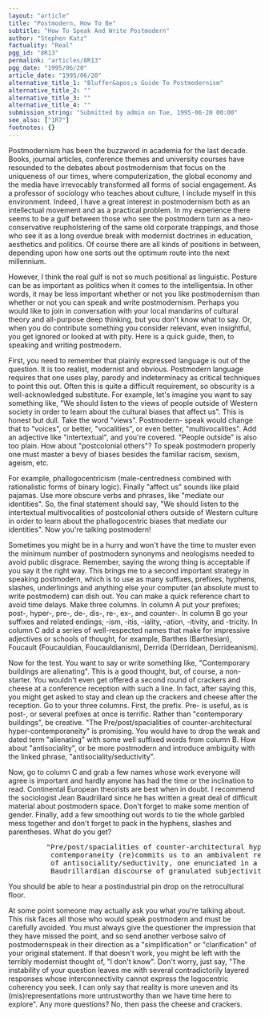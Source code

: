 ```yaml
---
layout: "article"
title: "Postmodern, How To Be"
subtitle: "How To Speak And Write Postmodern"
author: "Stephen Katz"
factuality: "Real"
pgg_id: "8R13"
permalink: "articles/8R13"
pgg_date: "1995/06/20"
article_date: "1995/06/20"
alternative_title_1: "Bluffer&apos;s Guide To Postmodernism"
alternative_title_2: ""
alternative_title_3: ""
alternative_title_4: ""
submission_string: "Submitted by admin on Tue, 1995-06-20 00:00"
see_also: ["1R7"]
footnotes: {}
---
```

<div>
<p>Postmodernism has been the buzzword in academia for the last decade. Books, journal articles, conference themes and university courses have resounded to the debates about postmodernism that focus on the uniqueness of our times, where computerization, the global economy and the media have irrevocably transformed all forms of social engagement. As a professor of sociology who teaches about culture, I include myself in this environment. Indeed, I have a great interest in postmodernism both as an intellectual movement and as a practical problem. In my experience there seems to be a gulf between those who see the postmodern turn as a neo-conservative reupholstering of the same old corporate trappings, and those who see it as a long overdue break with modernist doctrines in education, aesthetics and politics. Of course there are all kinds of positions in between, depending upon how one sorts out the optimum route into the next millennium.</p>
<p>However, I think the real gulf is not so much positional as linguistic. Posture can be as important as politics when it comes to the intelligentsia. In other words, it may be less important whether or not you like postmodernism than whether or not you can speak and write postmodernism. Perhaps you would like to join in conversation with your local mandarins of cultural theory and all-purpose deep thinking, but you don't know what to say. Or, when you do contribute something you consider relevant, even insightful, you get ignored or looked at with pity. Here is a quick guide, then, to speaking and writing postmodern.</p>
<p>First, you need to remember that plainly expressed language is out of the question. It is too realist, modernist and obvious. Postmodern language requires that one uses play, parody and indeterminacy as critical techniques to point this out. Often this is quite a difficult requirement, so obscurity is a well-acknowledged substitute. For example, let's imagine you want to say something like, "We should listen to the views of people outside of Western society in order to learn about the cultural biases that affect us". This is honest but dull. Take the word "views". Postmodern- speak would change that to "voices", or better, "vocalities", or even better, "multivocalities". Add an adjective like "intertextual", and you're covered. "People outside" is also too plain. How about "postcolonial others"? To speak postmodern properly one must master a bevy of biases besides the familiar racism, sexism, ageism, etc.</p>
<p>For example, phallogocentricism (male-centredness combined with rationalistic forms of binary logic). Finally "affect us" sounds like plaid pajamas. Use more obscure verbs and phrases, like "mediate our identities". So, the final statement should say, "We should listen to the intertextual multivocalities of postcolonial others outside of Western culture in order to learn about the phallogocentric biases that mediate our identities". Now you're talking postmodern!</p>
<p>Sometimes you might be in a hurry and won't have the time to muster even the minimum number of postmodern synonyms and neologisms needed to avoid public disgrace. Remember, saying the wrong thing is acceptable if you say it the right way. This brings me to a second important strategy in speaking postmodern, which is to use as many suffixes, prefixes, hyphens, slashes, underlinings and anything else your computer (an absolute must to write postmodern) can dish out. You can make a quick reference chart to avoid time delays. Make three columns. In column A put your prefixes; post-, hyper-, pre-, de-, dis-, re-, ex-, and counter-. In column B go your suffixes and related endings; -ism, -itis, -iality, -ation, -itivity, and -tricity. In column C add a series of well-respected names that make for impressive adjectives or schools of thought, for example, Barthes (Barthesian), Foucault (Foucauldian, Foucauldianism), Derrida (Derridean, Derrideanism).</p>
<p>Now for the test. You want to say or write something like, "Contemporary buildings are alienating". This is a good thought, but, of course, a non-starter. You wouldn't even get offered a second round of crackers and cheese at a conference reception with such a line. In fact, after saying this, you might get asked to stay and clean up the crackers and cheese after the reception. Go to your three columns. First, the prefix. Pre- is useful, as is post-, or several prefixes at once is terrific. Rather than "contemporary buildings", be creative. "The Pre/post/spacialities of counter-architectural hyper-contemporaneity" is promising. You would have to drop the weak and dated term "alienating" with some well suffixed words from column B. How about "antisociality", or be more postmodern and introduce ambiguity with the linked phrase, "antisociality/seductivity".</p>
<p>Now, go to column C and grab a few names whose work everyone will agree is important and hardly anyone has had the time or the inclination to read. Continental European theorists are best when in doubt. I recommend the sociologist Jean Baudrillard since he has written a great deal of difficult material about postmodern space. Don't forget to make some mention of gender. Finally, add a few smoothing out words to tie the whole garbled mess together and don't forget to pack in the hyphens, slashes and parentheses. What do you get?</p>
<pre>
         "Pre/post/spacialities of counter-architectural hyper-
          contemporaneity (re)commits us to an ambivalent recurrentiality
          of antisociality/seductivity, one enunciated in a de/gendered-
          Baudrillardian discourse of granulated subjectivity".
</pre>
<p>You should be able to hear a postindustrial pin drop on the retrocultural floor.</p>
<p>At some point someone may actually ask you what you're talking about. This risk faces all those who would speak postmodern and must be carefully avoided. You must always give the questioner the impression that they have missed the point, and so send another verbose salvo of postmodernspeak in their direction as a "simplification" or "clarification" of your original statement. If that doesn't work, you might be left with the terribly modernist thought of, "I don't know". Don't worry, just say, "The instability of your question leaves me with several contradictorily layered responses whose interconnectivity cannot express the logocentric coherency you seek. I can only say that reality is more uneven and its (mis)representations more untrustworthy than we have time here to explore". Any more questions? No, then pass the cheese and crackers.</p>
</div>
